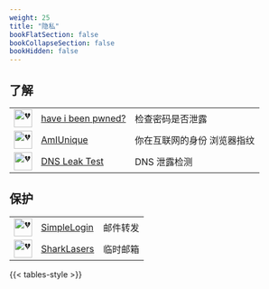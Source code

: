 ```yaml
---
weight: 25
title: "隐私"
bookFlatSection: false
bookCollapseSection: false
bookHidden: false
---
```





## 了解

|  |  |  |
| :----: | ---- | ---- |
| <img loading="lazy" width="32px" alt="💔" src="https://favicon.im/haveibeenpwned.com"> | [have i been pwned?](https://haveibeenpwned.com/) | 检查密码是否泄露 |
| <img loading="lazy" width="32px" alt="💔" src="https://favicon.im/amiunique.org"> | [AmIUnique](https://amiunique.org/) | 你在互联网的身份 浏览器指纹 |
| <img loading="lazy" width="32px" alt="💔" src="https://favicon.im/dnsleaktest.org"> | [DNS Leak Test](https://dnsleaktest.org/dns-leak-test) | DNS 泄露检测 |

## 保护

|  |  |  |
| :----: | ---- | ---- |
| <img loading="lazy" width="32px" alt="💔" src="https://favicon.im/combo.staticflickr.com"> | [SimpleLogin](https://www.flickr.com/) | 邮件转发 |
| <img loading="lazy" width="32px" alt="💔" src="https://favicon.im/www.sharklasers.com"> | [SharkLasers](https://www.sharklasers.com/) | 临时邮箱 |

{{< tables-style >}}